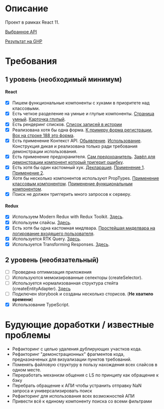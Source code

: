 # Описание
Проект в рамках React 11.

[Выбранное API](https://rickandmortyapi.com/documentation/)

[Результат на GHP](https://steeksg.github.io/aston-task/)

# Требования

## 1 уровень (необходимый минимум)
#### React
- [x] Пишем функциональные компоненты c хуками в приоритете над классовыми.
- [x] Есть четкое разделение на умные и глупые компоненты. [Страница умный](https://github.com/steeksg/aston-task/blob/46b369d2d80806d115d95de79d3768bef8fc305d/src/components/body/pages/search/PageSearch.tsx). [Карточка глупый](https://github.com/steeksg/aston-task/blob/46b369d2d80806d115d95de79d3768bef8fc305d/src/components/body/pages/search/cardCharacter/CardCharacter.tsx). 
- [x] Есть рендеринг списков. [Список записей в истории](https://github.com/steeksg/aston-task/blob/master/src/components/body/pages/history/PageHistory.tsx)
- [x] Реализована хотя бы одна форма. [К примеру форма регистрации, Box на строке 188 это форма](https://github.com/steeksg/aston-task/blob/46b369d2d80806d115d95de79d3768bef8fc305d/src/components/body/pages/sign/PageSign.tsx#L188).
- [x] Есть применение Контекст API. [Обьявление](https://github.com/steeksg/aston-task/blob/master/src/App.tsx). [Использование](https://github.com/steeksg/aston-task/blob/cdd75c43eabb07ed18d784049b91b37fe0eabd7c/src/components/header/Header.tsx#L20). Конструкция дикая и реализована только ради требования демонстрации использования.
- [x] Есть применение предохранителя. [Сам предохранитель](https://github.com/steeksg/aston-task/blob/master/src/components/body/pages/search/Boundary.tsx). [Завёл для демонстрации компонент который тригерит ошибку](https://github.com/steeksg/aston-task/blob/ed9881169d9d2fe605450e07d2b285e4b738f6e2/src/components/body/pages/search/PageSearch.tsx#L28).
- [x] Есть хотя бы один кастомный хук. [Декларация](https://github.com/steeksg/aston-task/blob/master/src/utils/customHOCs/useFavorites.ts). [Применение 1](https://github.com/steeksg/aston-task/blob/092e6bcfb584ba1d0adbe0c5590aa5a287e7bdc3/src/components/body/pages/favorites/PageFavorites.tsx#L20). [Применение 2](https://github.com/steeksg/aston-task/blob/092e6bcfb584ba1d0adbe0c5590aa5a287e7bdc3/src/components/body/pages/search/PageSearch.tsx#L27).
- [x] Хотя бы несколько компонентов используют PropTypes. [Применение классовым компонентом](https://github.com/steeksg/aston-task/blob/f57a3b9364e4f47fc22cf0ef93aea40319786eba/src/components/body/pages/search/Boundary.tsx#L18). [Применение функциональным компонентом](https://github.com/steeksg/aston-task/blob/f57a3b9364e4f47fc22cf0ef93aea40319786eba/src/components/body/pages/search/cardCharacter/CardCharacter.tsx#L71).
- [x] Поиск не должен триггерить много запросов к серверу. 

#### Redux
- [x] Используем Modern Redux with Redux Toolkit. [Здесь](https://github.com/steeksg/aston-task/blob/46b369d2d80806d115d95de79d3768bef8fc305d/src/components/body/pages/search/searchSlice.ts).
- [x] Используем слайсы. [Здесь](https://github.com/steeksg/aston-task/blob/46b369d2d80806d115d95de79d3768bef8fc305d/src/components/body/pages/search/searchSlice.ts).
- [x] Есть хотя бы одна кастомная мидлвара. [Простейшая миделвара на логирование входящего пользователя](https://github.com/steeksg/aston-task/blob/460c8d9505ea20b32a60aebb0bfc5bdf4e220a9e/src/redux/store.ts#L7).
- [x] Используется RTK Query.  [Здесь](https://github.com/steeksg/aston-task/blob/46b369d2d80806d115d95de79d3768bef8fc305d/src/components/body/pages/search/searchSlice.ts).
- [x] Используется Transforming Responses.  [Здесь](https://github.com/steeksg/aston-task/blob/46b369d2d80806d115d95de79d3768bef8fc305d/src/components/body/pages/search/searchSlice.ts).

## 2 уровень (необязательный)
- [ ] Проведена оптимизация приложения 
- [ ] Используются мемоизированные селекторы (createSelector).
- [ ] Используется нормализованная структура стейта (createEntityAdapter). [Здесь](https://github.com/steeksg/aston-task/blob/46b369d2d80806d115d95de79d3768bef8fc305d/src/components/body/pages/search/searchSlice.ts)
- [ ] Подключен storybook и созданы несколько сторисов. (__Не хватило времени__)
- [x] Использование TypeScript. 

# Будующие доработки / известные проблемы

- Рефакторинг с целью удаления дублирующих участков кода.
- Рефакторинг "демонстрационных" фрагментов кода, предназначеных для визуализации пунктов требований.
- Поменять файловую структуру в пользу нахождения всех слайсов в одном месте.
- Переработать механизм общения с LS по принципу как обращение к бэку
- Перебрать обращение к АПИ чтобы устранить отправку NaN запроса и универсализировать поиск
- Рефакторинг для использования всех возможностей АПИ
- Привести всё к единому компоненту поиска со всеми фильтрами
